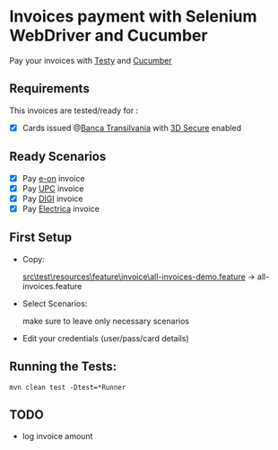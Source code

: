 # Invoices payment with Selenium WebDriver and Cucumber

Pay your invoices with [Testy](https://github.com/sdl/Testy) and [Cucumber](https://cucumber.io/)

## Requirements

This invoices are tested/ready for :

- [x] Cards issued @[Banca Transilvania](https://www.bancatransilvania.ro/) with [3D Secure](https://www.bancatransilvania.ro/plati-cu-cardul-pe-internet/) enabled

## Ready Scenarios

- [x] Pay [e-on](https://myline-eon.ro/) invoice
- [x] Pay [UPC](https://my.upc.ro/) invoice
- [x] Pay [DIGI](https://digicare.rcs-rds.ro/) invoice
- [x] Pay [Electrica](https://oficiulvirtual.electricafurnizare.ro/) invoice

## First Setup

- Copy:

    [src\test\resources\feature\invoice\all-invoices-demo.feature](./src/test/resources/feature/invoice/all-invoices-demo.feature) -> all-invoices.feature
    
- Select Scenarios:

    make sure to leave only necessary scenarios
    
- Edit your credentials (user/pass/card details)

## Running the Tests:

    mvn clean test -Dtest=*Runner
    
## TODO

- log invoice amount